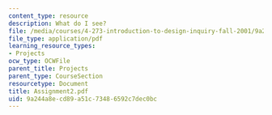 ```yaml
---
content_type: resource
description: What do I see?
file: /media/courses/4-273-introduction-to-design-inquiry-fall-2001/9a244a8ecd89a51c73486592c7dec0bc_Assignment2.pdf
file_type: application/pdf
learning_resource_types:
- Projects
ocw_type: OCWFile
parent_title: Projects
parent_type: CourseSection
resourcetype: Document
title: Assignment2.pdf
uid: 9a244a8e-cd89-a51c-7348-6592c7dec0bc
---
```

